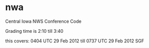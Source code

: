 nwa
===

Central Iowa NWS Conference Code

Grading time is 2:10 till 3:40

this covers:
0404 UTC 29 Feb 2012 till 0737 UTC 29 Feb 2012  SGF